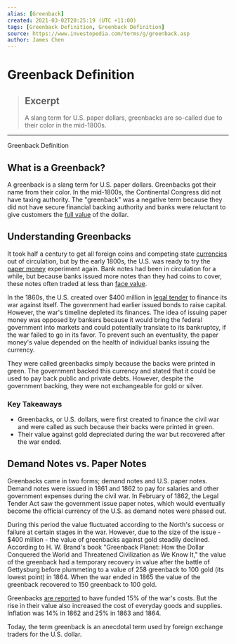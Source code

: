 ```yaml
---
alias: [Greenback]
created: 2021-03-02T20:25:19 (UTC +11:00)
tags: [Greenback Definition, Greenback Definition]
source: https://www.investopedia.com/terms/g/greenback.asp
author: James Chen
---
```


# Greenback Definition

> ## Excerpt
> A slang term for U.S. paper dollars, greenbacks are so-called due to their color in the mid-1800s.

---

Greenback Definition
## What is a Greenback?

A greenback is a slang term for U.S. paper dollars. Greenbacks got their name from their color. In the mid-1800s, the Continental Congress did not have taxing authority. The "greenback" was a negative term because they did not have secure financial backing authority and banks were reluctant to give customers the [full value](https://www.investopedia.com/terms/f/full-value.asp) of the dollar.

## Understanding Greenbacks

It took half a century to get all foreign coins and competing state [currencies](https://www.investopedia.com/terms/c/currency.asp) out of circulation, but by the early 1800s, the U.S. was ready to try the [paper money](https://www.investopedia.com/terms/p/paper_money.asp) experiment again. Bank notes had been in circulation for a while, but because banks issued more notes than they had coins to cover, these notes often traded at less than [face value](https://www.investopedia.com/terms/f/facevalue.asp).

In the 1860s, the U.S. created over $400 million in [legal tender](https://www.investopedia.com/terms/l/legal-tender.asp) to finance its war against itself. The government had earlier issued bonds to raise capital. However, the war's timeline depleted its finances. The idea of issuing paper money was opposed by bankers because it would bring the federal government into markets and could potentially translate to its bankruptcy, if the war failed to go in its favor. To prevent such an eventuality, the paper money's value depended on the health of individual banks issuing the currency.

They were called greenbacks simply because the backs were printed in green. The government backed this currency and stated that it could be used to pay back public and private debts. However, despite the government backing, they were not exchangeable for gold or silver. 

### Key Takeaways

-   Greenbacks, or U.S. dollars, were first created to finance the civil war and were called as such because their backs were printed in green.
-   Their value against gold depreciated during the war but recovered after the war ended.

## Demand Notes vs. Paper Notes

Greenbacks came in two forms; demand notes and U.S. paper notes. Demand notes were issued in 1861 and 1862 to pay for salaries and other government expenses during the civil war. In February of 1862, the Legal Tender Act saw the government issue paper notes, which would eventually become the official currency of the U.S. as demand notes were phased out. 

During this period the value fluctuated according to the North's success or failure at certain stages in the war. However, due to the size of the issue - $400 million - the value of greenbacks against gold steadily declined. According to H. W. Brand's book "Greenback Planet: How the Dollar Conquered the World and Threatened Civilization as We Know It," the value of the greenback had a temporary recovery in value after the battle of Gettysburg before plummeting to a value of 258 greenback to 100 gold (its lowest point) in 1864. When the war ended in 1865 the value of the greenback recovered to 150 greenback to 100 gold.

Greenbacks [are reported](https://www.moaf.org/exhibits/checks_balances/abraham-lincoln/greenback) to have funded 15% of the war's costs. But the rise in their value also increased the cost of everyday goods and supplies. Inflation was 14% in 1862 and 25% in 1863 and 1864.

Today, the term greenback is an anecdotal term used by foreign exchange traders for the U.S. dollar.
